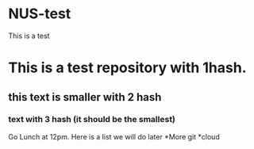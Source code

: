 # NUS-test
This is a test

# This is a test repository with 1hash.
## this text is smaller with 2 hash
### text with 3 hash (it should be the smallest)
Go Lunch at 12pm.
Here is a list we will do later
*More git
*cloud

